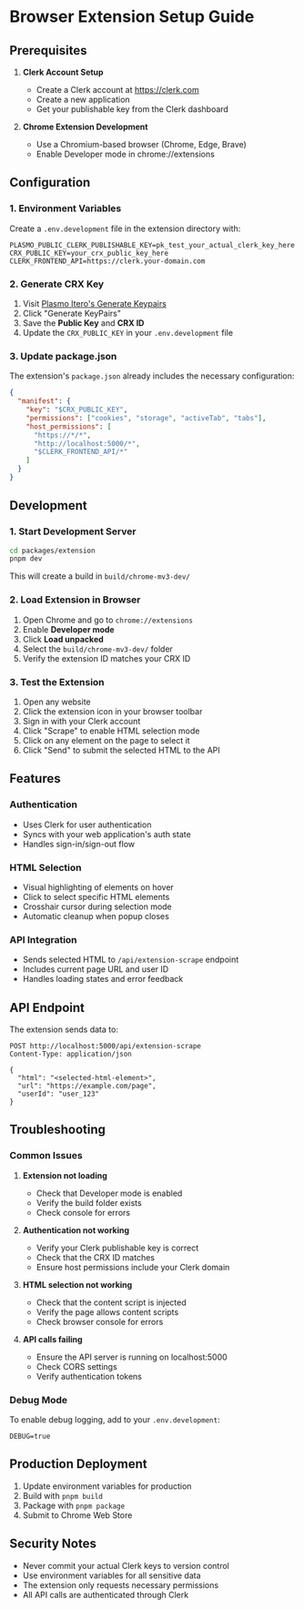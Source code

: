 # Browser Extension Setup Guide

## Prerequisites

1. **Clerk Account Setup**
   - Create a Clerk account at https://clerk.com
   - Create a new application
   - Get your publishable key from the Clerk dashboard

2. **Chrome Extension Development**
   - Use a Chromium-based browser (Chrome, Edge, Brave)
   - Enable Developer mode in chrome://extensions

## Configuration

### 1. Environment Variables

Create a `.env.development` file in the extension directory with:

```env
PLASMO_PUBLIC_CLERK_PUBLISHABLE_KEY=pk_test_your_actual_clerk_key_here
CRX_PUBLIC_KEY=your_crx_public_key_here
CLERK_FRONTEND_API=https://clerk.your-domain.com
```

### 2. Generate CRX Key

1. Visit [Plasmo Itero's Generate Keypairs](https://itero.plasmo.com/)
2. Click "Generate KeyPairs"
3. Save the **Public Key** and **CRX ID**
4. Update the `CRX_PUBLIC_KEY` in your `.env.development` file

### 3. Update package.json

The extension's `package.json` already includes the necessary configuration:

```json
{
  "manifest": {
    "key": "$CRX_PUBLIC_KEY",
    "permissions": ["cookies", "storage", "activeTab", "tabs"],
    "host_permissions": [
      "https://*/*",
      "http://localhost:5000/*",
      "$CLERK_FRONTEND_API/*"
    ]
  }
}
```

## Development

### 1. Start Development Server

```bash
cd packages/extension
pnpm dev
```

This will create a build in `build/chrome-mv3-dev/`

### 2. Load Extension in Browser

1. Open Chrome and go to `chrome://extensions`
2. Enable **Developer mode**
3. Click **Load unpacked**
4. Select the `build/chrome-mv3-dev/` folder
5. Verify the extension ID matches your CRX ID

### 3. Test the Extension

1. Open any website
2. Click the extension icon in your browser toolbar
3. Sign in with your Clerk account
4. Click "Scrape" to enable HTML selection mode
5. Click on any element on the page to select it
6. Click "Send" to submit the selected HTML to the API

## Features

### Authentication
- Uses Clerk for user authentication
- Syncs with your web application's auth state
- Handles sign-in/sign-out flow

### HTML Selection
- Visual highlighting of elements on hover
- Click to select specific HTML elements
- Crosshair cursor during selection mode
- Automatic cleanup when popup closes

### API Integration
- Sends selected HTML to `/api/extension-scrape` endpoint
- Includes current page URL and user ID
- Handles loading states and error feedback

## API Endpoint

The extension sends data to:

```
POST http://localhost:5000/api/extension-scrape
Content-Type: application/json

{
  "html": "<selected-html-element>",
  "url": "https://example.com/page",
  "userId": "user_123"
}
```

## Troubleshooting

### Common Issues

1. **Extension not loading**
   - Check that Developer mode is enabled
   - Verify the build folder exists
   - Check console for errors

2. **Authentication not working**
   - Verify your Clerk publishable key is correct
   - Check that the CRX ID matches
   - Ensure host permissions include your Clerk domain

3. **HTML selection not working**
   - Check that the content script is injected
   - Verify the page allows content scripts
   - Check browser console for errors

4. **API calls failing**
   - Ensure the API server is running on localhost:5000
   - Check CORS settings
   - Verify authentication tokens

### Debug Mode

To enable debug logging, add to your `.env.development`:

```env
DEBUG=true
```

## Production Deployment

1. Update environment variables for production
2. Build with `pnpm build`
3. Package with `pnpm package`
4. Submit to Chrome Web Store

## Security Notes

- Never commit your actual Clerk keys to version control
- Use environment variables for all sensitive data
- The extension only requests necessary permissions
- All API calls are authenticated through Clerk 